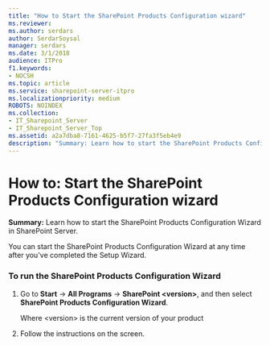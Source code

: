 ```yaml
---
title: "How to Start the SharePoint Products Configuration wizard"
ms.reviewer: 
ms.author: serdars
author: SerdarSoysal
manager: serdars
ms.date: 3/1/2018
audience: ITPro
f1.keywords:
- NOCSH
ms.topic: article
ms.service: sharepoint-server-itpro
ms.localizationpriority: medium
ROBOTS: NOINDEX
ms.collection:
- IT_Sharepoint_Server
- IT_Sharepoint_Server_Top
ms.assetid: a2a7dba8-7161-4625-b5f7-27fa3f5eb4e9
description: "Summary: Learn how to start the SharePoint Products Configuration Wizard in SharePoint Server."
---
```


# How to: Start the SharePoint Products Configuration wizard

 **Summary:** Learn how to start the SharePoint Products Configuration Wizard in SharePoint Server. 
  
You can start the SharePoint Products Configuration Wizard at any time after you've completed the Setup Wizard.
  
### To run the SharePoint Products Configuration Wizard

1. Go to **Start** -> **All Programs** -> **SharePoint \<version\>**, and then select **SharePoint Products Configuration Wizard**. 
    
    Where \<version\> is the current version of your product
    
2. Follow the instructions on the screen.
    

